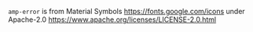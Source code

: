 `amp-error` is from Material Symbols https://fonts.google.com/icons under Apache-2.0 https://www.apache.org/licenses/LICENSE-2.0.html
